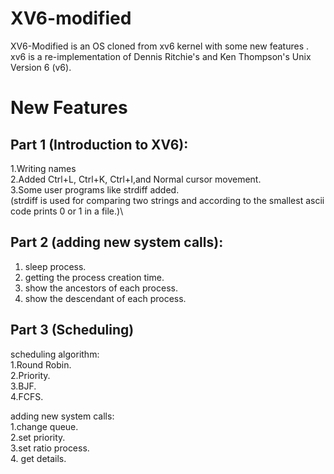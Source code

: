 # XV6-modified
XV6-Modified is an OS cloned from xv6 kernel with some new features . xv6 is a re-implementation of Dennis Ritchie's and Ken Thompson's Unix Version 6 (v6).

# New Features
## Part 1 (Introduction to XV6):
1.Writing names\
2.Added Ctrl+L, Ctrl+K, Ctrl+I,and Normal cursor movement.\
3.Some user programs like strdiff added.\
  (strdiff is used for comparing two strings and according to the smallest ascii code prints 0 or 1 in a file.)\

## Part 2 (adding new system calls):
1. sleep process.
2. getting the process creation time.
3. show the ancestors of each process.
4. show the descendant of each process.

## Part 3 (Scheduling)
scheduling algorithm:\
1.Round Robin.\
2.Priority.\
3.BJF.\
4.FCFS.

adding new system calls:\
1.change queue.\
2.set priority.\
3.set ratio process.\
4. get details.
